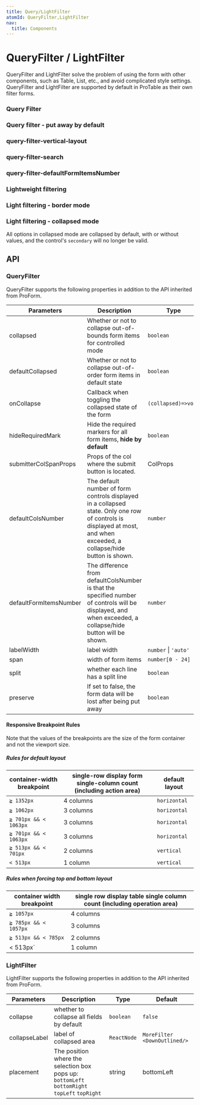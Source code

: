 ```yaml
---
title: Query/LightFilter
atomId: QueryFilter,LightFilter
nav:
  title: Components
---
```


# QueryFilter / LightFilter

QueryFilter and LightFilter solve the problem of using the form with other components, such as Table, List, etc., and avoid complicated style settings. QueryFilter and LightFilter are supported by default in ProTable as their own filter forms.

### Query Filter

<code src="./demos/query-filter.tsx" ></code>

### Query filter - put away by default

<code src="./demos/query-filter-collapsed.tsx" ></code>

### query-filter-vertical-layout

<code src="./demos/query-filter-vertical.tsx" ></code>

### query-filter-search

<code src="./demos/search-filter.tsx" background="var(--main-bg-color)" ></code>

### query-filter-defaultFormItemsNumber

<code src="./demos/query-filter-defaultFormItemsNumber.tsx" background="var(--main-bg-color)"></code>

### Lightweight filtering

<code src="./demos/light-filter.tsx" ></code>

### Light filtering - border mode

<code src="./demos/light-filter-bordered.tsx" ></code>

### Light filtering - collapsed mode

All options in collapsed mode are collapsed by default, with or without values, and the control's `secondary` will no longer be valid.

<code src="./demos/light-filter-collapse.tsx" ></code>

## API

### QueryFilter

QueryFilter supports the following properties in addition to the API inherited from ProForm.

| Parameters | Description | Type | Default |
| --- | --- | --- | --- |
| collapsed | Whether or not to collapse out-of-bounds form items for controlled mode | `boolean` | - |
| defaultCollapsed | Whether or not to collapse out-of-order form items in default state | `boolean` | true |
| onCollapse | Callback when toggling the collapsed state of the form | `(collapsed)=>void` | - |
| hideRequiredMark | Hide the required markers for all form items, **hide by default** | `boolean` | true |
| submitterColSpanProps | Props of the col where the submit button is located. | ColProps | - |
| defaultColsNumber | The default number of form controls displayed in a collapsed state. Only one row of controls is displayed at most, and when exceeded, a collapse/hide button is shown. | `number` | - |
| defaultFormItemsNumber  | The difference from defaultColsNumber is that the specified number of controls will be displayed, and when exceeded, a collapse/hide button will be shown. | `number` | - |
| labelWidth | label width | `number` \| `'auto'` | `98` |
| span | width of form items | `number[0 - 24]` | - |
| split | whether each line has a split line | `boolean` | - |
| preserve | If set to false, the form data will be lost after being put away | `boolean` | true |

#### Responsive Breakpoint Rules

Note that the values of the breakpoints are the size of the form container and not the viewport size.

##### Rules for default layout

| container-width breakpoint | single-row display form single-column count (including action area) | default layout |
| --- | --- | --- |
| `≧ 1352px` | 4 columns | `horizontal` |
| `≧ 1062px` | 3 columns | `horizontal` |
| `≧ 701px && < 1063px` | 3 columns | `horizontal` |
| `≧ 701px && < 1063px` | 3 columns | `horizontal` |
| `≧ 513px && < 701px` | 2 columns | `vertical` |
| `< 513px` | 1 column | `vertical` |

##### Rules when forcing top and bottom layout

| container width breakpoint | single row display table single column count (including operation area) |
| --- | --- |
| `≧ 1057px` | 4 columns |
| `≧ 785px && < 1057px` | 3 columns |
| `≧ 513px && < 785px` | 2 columns |
| < 513px\` | 1 column |

### LightFilter

LightFilter supports the following properties in addition to the API inherited from ProForm.

| Parameters | Description | Type | Default |
| --- | --- | --- | --- |
| collapse | whether to collapse all fields by default | `boolean` | `false` |
| collapseLabel | label of collapsed area | `ReactNode` | `MoreFilter <DownOutlined/>` |
| placement | The position where the selection box pops up: `bottomLeft` `bottomRight` `topLeft` `topRight` | string | bottomLeft |
